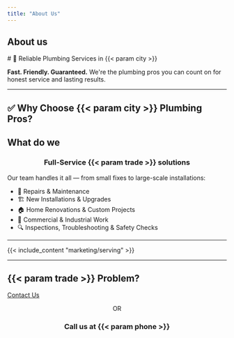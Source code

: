 ```yaml
---
title: "About Us"
---
```

<div class="container homepage-content">
  <h2>About us</h2>
# 🚰 Reliable Plumbing Services in {{< param city >}}

**Fast. Friendly. Guaranteed.** We're the plumbing pros you can count on for honest service and lasting results.

---

## ✅ Why Choose {{< param city >}} Plumbing Pros?

## What do we
<h3 style="text-align: center;">Full-Service {{< param trade >}} solutions</h3>

Our team handles it all — from small fixes to large-scale installations:

- 🔧 Repairs & Maintenance  
- 🏗️ New Installations & Upgrades  
- 🏠 Home Renovations & Custom Projects  
- 🏢 Commercial & Industrial Work  
- 🔍 Inspections, Troubleshooting & Safety Checks  

---

{{< include_content "marketing/serving" >}}

---

## {{< param trade >}} Problem?
<p>
  <a href="/contact" class="button">Contact Us</a>
</p>
<div style="text-align: center;">
  <p>OR</p>
  <h3>Call us at {{< param phone >}}</h3>
</div>
</div>
